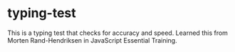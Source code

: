 # typing-test

This is a typing test that checks for accuracy and speed.
Learned this from Morten Rand-Hendriksen in JavaScript Essential Training.